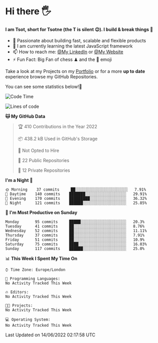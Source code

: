# Hi there :raised_hand_with_fingers_splayed:
#### I am Tsot, short for Tsotne (the T is silent :wink:). I build & break things :space_invader:
- :telescope: Passionate about building fast, scalable and flexible products
- :seedling: I am currently learning the latest JavaScript framework 
- :mailbox: How to reach me: [@My LinkedIn](https://www.linkedin.com/in/tsotne-gvadzabia/) or [@My Website](https://tsotne.co.uk/contact)
- :zap: Fun Fact: Big Fan of chess ♟ and the 👾 emoji

Take a look at my Projects on my [Portfolio](https://tsotne.co.uk/) or for a more **up to date** experience browse my GitHub Repositories.

You can see some statistics below!:space_invader:
<!--START_SECTION:waka-->
![Code Time](http://img.shields.io/badge/Code%20Time-0%20secs-blue)

![Lines of code](https://img.shields.io/badge/From%20Hello%20World%20I%27ve%20Written-626%20Thousand%20lines%20of%20code-blue)

**🐱 My GitHub Data** 

> 🏆 410 Contributions in the Year 2022
 > 
> 📦 438.2 kB Used in GitHub's Storage 
 > 
> 🚫 Not Opted to Hire
 > 
> 📜 22 Public Repositories 
 > 
> 🔑 12 Private Repositories  
 > 
**I'm a Night 🦉** 

```text
🌞 Morning    37 commits     ██░░░░░░░░░░░░░░░░░░░░░░░   7.91% 
🌆 Daytime    140 commits    ███████░░░░░░░░░░░░░░░░░░   29.91% 
🌃 Evening    170 commits    █████████░░░░░░░░░░░░░░░░   36.32% 
🌙 Night      121 commits    ██████░░░░░░░░░░░░░░░░░░░   25.85%

```
📅 **I'm Most Productive on Sunday** 

```text
Monday       95 commits     █████░░░░░░░░░░░░░░░░░░░░   20.3% 
Tuesday      41 commits     ██░░░░░░░░░░░░░░░░░░░░░░░   8.76% 
Wednesday    52 commits     ██░░░░░░░░░░░░░░░░░░░░░░░   11.11% 
Thursday     37 commits     ██░░░░░░░░░░░░░░░░░░░░░░░   7.91% 
Friday       51 commits     ██░░░░░░░░░░░░░░░░░░░░░░░   10.9% 
Saturday     75 commits     ████░░░░░░░░░░░░░░░░░░░░░   16.03% 
Sunday       117 commits    ██████░░░░░░░░░░░░░░░░░░░   25.0%

```


📊 **This Week I Spent My Time On** 

```text
⌚︎ Time Zone: Europe/London

💬 Programming Languages: 
No Activity Tracked This Week

🔥 Editors: 
No Activity Tracked This Week

🐱‍💻 Projects: 
No Activity Tracked This Week

💻 Operating System: 
No Activity Tracked This Week

```


 Last Updated on 14/06/2022 02:17:58 UTC
<!--END_SECTION:waka-->

